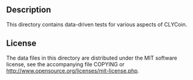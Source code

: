 Description
------------

This directory contains data-driven tests for various aspects of CLYCoin.

License
--------

The data files in this directory are distributed under the MIT software
license, see the accompanying file COPYING or
http://www.opensource.org/licenses/mit-license.php.

